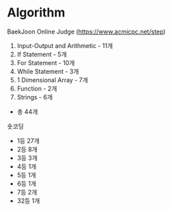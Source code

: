 # Algorithm

BaekJoon Online Judge (https://www.acmicpc.net/step)

01. Input-Output and Arithmetic - 11개
02. If Statement - 5개
03. For Statement - 10개
04. While Statement - 3개
05. 1 Dimensional Array - 7개
06. Function - 2개
07. Strings - 6개
 - 총 44개

숏코딩
- 1등 27개
- 2등 8개
- 3등 3개
- 4등 1개
- 5등 1개
- 6등 1개
- 7등 2개
- 32등 1개
